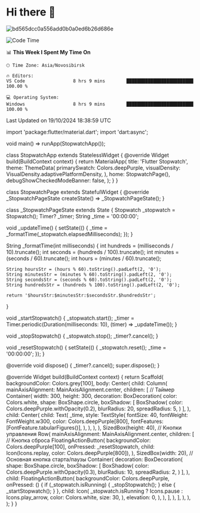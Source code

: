 # Hi there 🧃


![bd565dcc0a556add0b0a0ed6b26d686e](https://github.com/Netall0/Netall0/assets/113532176/3b1d4b44-6a21-4538-a6ec-2ba2a7c53f63)



<!--START_SECTION:waka-->
![Code Time](http://img.shields.io/badge/Code%20Time-340%20hrs%2042%20mins-blue)

📊 **This Week I Spent My Time On** 

```text
🕑︎ Time Zone: Asia/Novosibirsk

🔥 Editors: 
VS Code                  8 hrs 9 mins        █████████████████████████   100.00 % 

💻 Operating System: 
Windows                  8 hrs 9 mins        █████████████████████████   100.00 % 
```


 Last Updated on 19/10/2024 18:38:59 UTC
<!--END_SECTION:waka-->


import 'package:flutter/material.dart';
import 'dart:async';

void main() => runApp(StopwatchApp());

class StopwatchApp extends StatelessWidget {
  @override
  Widget build(BuildContext context) {
    return MaterialApp(
      title: 'Flutter Stopwatch',
      theme: ThemeData(
        primarySwatch: Colors.deepPurple,
        visualDensity: VisualDensity.adaptivePlatformDensity,
      ),
      home: StopwatchPage(),
      debugShowCheckedModeBanner: false,
    );
  }
}

class StopwatchPage extends StatefulWidget {
  @override
  _StopwatchPageState createState() => _StopwatchPageState();
}

class _StopwatchPageState extends State<StopwatchPage> {
  Stopwatch _stopwatch = Stopwatch();
  Timer? _timer;
  String _time = '00:00:00';

  void _updateTime() {
    setState(() {
      _time = _formatTime(_stopwatch.elapsedMilliseconds);
    });
  }

  String _formatTime(int milliseconds) {
    int hundreds = (milliseconds / 10).truncate();
    int seconds = (hundreds / 100).truncate();
    int minutes = (seconds / 60).truncate();
    int hours = (minutes / 60).truncate();

    String hoursStr = (hours % 60).toString().padLeft(2, '0');
    String minutesStr = (minutes % 60).toString().padLeft(2, '0');
    String secondsStr = (seconds % 60).toString().padLeft(2, '0');
    String hundredsStr = (hundreds % 100).toString().padLeft(2, '0');

    return '$hoursStr:$minutesStr:$secondsStr.$hundredsStr';
  }

  void _startStopwatch() {
    _stopwatch.start();
    _timer = Timer.periodic(Duration(milliseconds: 10), (timer) => _updateTime());
  }

  void _stopStopwatch() {
    _stopwatch.stop();
    _timer?.cancel();
  }

  void _resetStopwatch() {
    setState(() {
      _stopwatch.reset();
      _time = '00:00:00';
    });
  }

  @override
  void dispose() {
    _timer?.cancel();
    super.dispose();
  }

  @override
  Widget build(BuildContext context) {
    return Scaffold(
      backgroundColor: Colors.grey[100],
      body: Center(
        child: Column(
          mainAxisAlignment: MainAxisAlignment.center,
          children: [
            // Таймер
            Container(
              width: 300,
              height: 300,
              decoration: BoxDecoration(
                color: Colors.white,
                shape: BoxShape.circle,
                boxShadow: [
                  BoxShadow(
                    color: Colors.deepPurple.withOpacity(0.2),
                    blurRadius: 20,
                    spreadRadius: 5,
                  )
                ],
              ),
              child: Center(
                child: Text(
                  _time,
                  style: TextStyle(
                    fontSize: 40,
                    fontWeight: FontWeight.w300,
                    color: Colors.deepPurple[800],
                    fontFeatures: [FontFeature.tabularFigures()],
                  ),
                ),
              ),
            ),
            SizedBox(height: 40),
            // Кнопки управления
            Row(
              mainAxisAlignment: MainAxisAlignment.center,
              children: [
                // Кнопка сброса
                FloatingActionButton(
                  backgroundColor: Colors.deepPurple[100],
                  onPressed: _resetStopwatch,
                  child: Icon(Icons.replay, color: Colors.deepPurple[800]),
                ),
                SizedBox(width: 20),
                // Основная кнопка старта/паузы
                Container(
                  decoration: BoxDecoration(
                    shape: BoxShape.circle,
                    boxShadow: [
                      BoxShadow(
                        color: Colors.deepPurple.withOpacity(0.3),
                        blurRadius: 10,
                        spreadRadius: 2,
                      )
                    ],
                  ),
                  child: FloatingActionButton(
                    backgroundColor: Colors.deepPurple,
                    onPressed: () {
                      if (_stopwatch.isRunning) {
                        _stopStopwatch();
                      } else {
                        _startStopwatch();
                      }
                    },
                    child: Icon(
                      _stopwatch.isRunning ? Icons.pause : Icons.play_arrow,
                      color: Colors.white,
                      size: 30,
                    ),
                    elevation: 0,
                  ),
                ),
              ],
            ),
          ],
        ),
      ),
    );
  }
}

